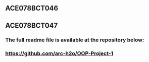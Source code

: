 ## ACE078BCT046
## ACE078BCT047
### The full readme file is available at the repository below:
### https://github.com/arc-h2o/OOP-Project-1
